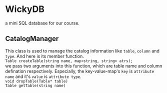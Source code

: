 # WickyDB #
a mini SQL database for our course.
## CatalogManager ##
This class is used to manage the catalog information like `table`, `column` and `type`. And here is its member function.<br/>
`Table createTable(string name, map<string, string> atrs);`<br/>
we pass two arguments into this function, which are table name and column defination
respectively. Especially, the key-value-map's `key` is `attribute name` and it's `value` is
`attribute type`. <br/>
`void dropTable(Table* table)` <br/>
`Table getTable(string name)` <br/>